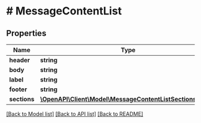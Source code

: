 # # MessageContentList

## Properties

Name | Type | Description | Notes
------------ | ------------- | ------------- | -------------
**header** | **string** |  | [optional]
**body** | **string** |  | [optional]
**label** | **string** |  | [optional]
**footer** | **string** |  | [optional]
**sections** | [**\OpenAPI\Client\Model\MessageContentListSectionsInner[]**](MessageContentListSectionsInner.md) |  | [optional]

[[Back to Model list]](../../README.md#models) [[Back to API list]](../../README.md#endpoints) [[Back to README]](../../README.md)
